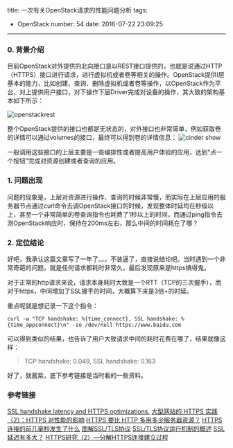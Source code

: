 title: 一次有关OpenStack请求的性能问题分析
tags:
  - OpenStack
number: 54
date: 2016-07-22 23:09:25
---

### 0. 背景介绍

目前OpenStack对外提供的北向接口是以REST接口提供的，也就是说通过HTTP（HTTPS）接口进行请求，进行虚拟机或者卷等相关的操作。OpenStack提供I层基本的能力，比如创建、查询、删除虚拟机或者卷等操作，以OpenStack作为平台，对上提供用户接口，对下操作下层Driver完成对设备的操作，其大致的架构基本如下所示：

<!--more-->

![openstackrest](https://cloud.githubusercontent.com/assets/1736354/17061504/6b7cb7e4-5061-11e6-9adb-0337558ccc90.png)

整个OpenStack提供的接口也都是无状态的，对外接口也非常简单，例如获取卷的详情可以通过volumes的接口，最终可以得到卷的详情信息：
![cinder show](https://cloud.githubusercontent.com/assets/1736354/17061512/70953ac6-5061-11e6-82ed-47017c82ace2.png)

一般调用这些接口的上层主要是一些编排性或者提高用户体验的应用，达到“点一个按钮”完成对资源创建或者查询的应用。
### 1. 问题出现

问题的现象是，上层对资源进行操作、查询的时候非常慢，而实际在上层应用的服务器节点通过curl命令去调OpenStack接口的时候，发现整体时延均在秒级以上，甚至一个非常简单的卷查询指令也耗费了1秒以上的时间，而通过ping指令去测OpenStack响应时，保持在200ms左右，那么中间的时间耗在了哪？

### 2. 定位结论
好吧，我承认这篇文章写了一年了。。。不装逼了，直接说结论吧。当时遇到一个非常奇葩的问题，就是任何请求都耗时非常久，最后发现原来是https搞得鬼。

对于正常的http请求来说，请求本身耗时大致是一个RTT（TCP的三次握手），而对于https，中间增加了SSL握手的时间，大概算下来是3倍+的时延。

重点呢就是想记录一下这个指令：
```shell
curl -w "TCP handshake: %{time_connect}, SSL handshake: %{time_appconnect}\n" -so /dev/null https://www.baidu.com
```
可以得到类似的结果，也告诉了用户大致请求中间的耗时花费在哪了，结果就像这样：
> TCP handshake: 0.049, SSL handshake: 0.163

好了，就酱紫，底下参考链接是当时看的一些资料。

### 参考链接

[SSL handshake latency and HTTPS optimizations.](http://www.semicomplete.com/blog/geekery/ssl-latency.html)
[大型网站的 HTTPS 实践（2）：HTTPS 对性能的影响](http://blog.jobbole.com/86664/)
[HTTPS 要比 HTTP 多用多少服务器资源？](http://www.zhihu.com/question/21518760)
[HTTPS连接的前几毫秒发生了什么](http://blog.jobbole.com/48369/)
[](http://www.jianshu.com/p/544c0a2d47f4)
[图解SSL/TLS协议](http://www.ruanyifeng.com/blog/2014/09/illustration-ssl.html)
[SSL/TLS协议运行机制的概述](http://www.ruanyifeng.com/blog/2014/02/ssl_tls.html)
[](https://blog.josephscott.org/2011/10/14/timing-details-with-curl/)
[SSL延迟有多大？](http://www.ruanyifeng.com/blog/2014/09/ssl-latency.html)
[HTTPS研究（2）—分解HTTPS连接建立过程](http://www.jianshu.com/p/a766bbf31417)
